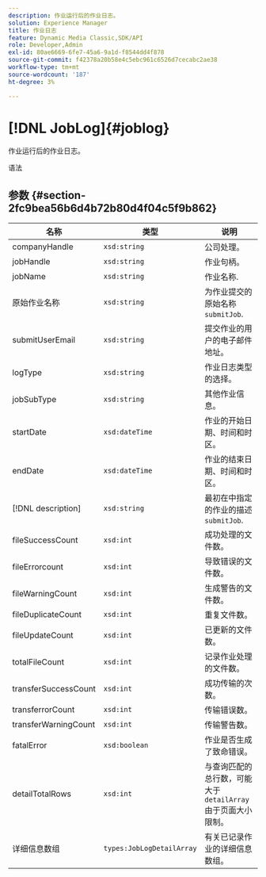 ```yaml
---
description: 作业运行后的作业日志。
solution: Experience Manager
title: 作业日志
feature: Dynamic Media Classic,SDK/API
role: Developer,Admin
exl-id: 80ae6669-6fe7-45a6-9a1d-f8544dd4f878
source-git-commit: f42378a20b58e4c5ebc961c6526d7cecabc2ae38
workflow-type: tm+mt
source-wordcount: '187'
ht-degree: 3%

---
```


# [!DNL JobLog]{#joblog}

作业运行后的作业日志。

语法

## 参数 {#section-2fc9bea56b6d4b72b80d4f04c5f9b862}

| 名称 | 类型 | 说明 |
|---|---|---|
| companyHandle | `xsd:string` | 公司处理。 |
| jobHandle | `xsd:string` | 作业句柄。 |
| jobName | `xsd:string` | 作业名称. |
| 原始作业名称 | `xsd:string` | 为作业提交的原始名称 `submitJob`. |
| submitUserEmail | `xsd:string` | 提交作业的用户的电子邮件地址。 |
| logType | `xsd:string` | 作业日志类型的选择。 |
| jobSubType | `xsd:string` | 其他作业信息。 |
| startDate | `xsd:dateTime` | 作业的开始日期、时间和时区。 |
| endDate | `xsd:dateTime` | 作业的结束日期、时间和时区。 |
| [!DNL description] | `xsd:string` | 最初在中指定的作业的描述 `submitJob`. |
| fileSuccessCount | `xsd:int` | 成功处理的文件数。 |
| fileErrorcount | `xsd:int` | 导致错误的文件数。 |
| fileWarningCount | `xsd:int` | 生成警告的文件数。 |
| fileDuplicateCount | `xsd:int` | 重复文件数。 |
| fileUpdateCount | `xsd:int` | 已更新的文件数。 |
| totalFileCount | `xsd:int` | 记录作业处理的文件数。 |
| transferSuccessCount | `xsd:int` | 成功传输的次数。 |
| transferrorCount | `xsd:int` | 传输错误数。 |
| transferWarningCount | `xsd:int` | 传输警告数。 |
| fatalError | `xsd:boolean` | 作业是否生成了致命错误。 |
| detailTotalRows | `xsd:int` | 与查询匹配的总行数，可能大于 `detailArray` 由于页面大小限制。 |
| 详细信息数组 | `types:JobLogDetailArray` | 有关已记录作业的详细信息数组。 |

